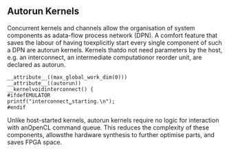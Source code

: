 ## Autorun Kernels
Concurrent kernels and channels allow the organisation of system components as adata-flow process network (DPN). A comfort feature that saves the labour of having toexplicitly start every single component of such a DPN are autorun kernels. Kernels thatdo not need parameters by the host, e.g. an interconnect, an intermediate computationor reorder unit, are declared as autorun.
```
__attribute__((max_global_work_dim(0)))
__attribute__((autorun))
__kernelvoidinterconnect() {
#ifdefEMULATOR
printf("interconnect␣starting.\n");
#endif
```

Unlike host-started kernels, autorun kernels require no logic for interaction with anOpenCL command queue. This reduces the complexity of these components, allowsthe hardware synthesis to further optimise parts, and saves FPGA space.
